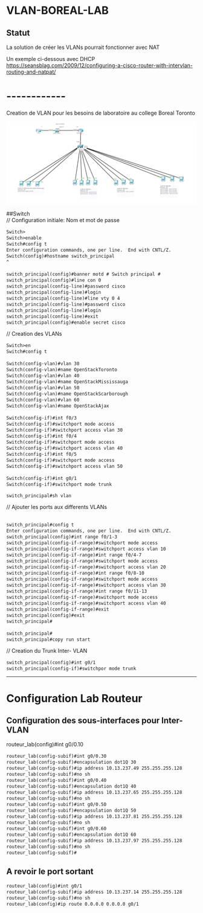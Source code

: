 # VLAN-BOREAL-LAB

## Statut

La solution de créer les VLANs pourrait fonctionner avec NAT

Un exemple ci-dessous avec DHCP  
https://seansblag.com/2009/12/configuring-a-cisco-router-with-intervlan-routing-and-natpat/


# ------------


Creation de VLAN pour les besoins de laboratoire au college Boreal Toronto

![alt tag](https://github.com/CollegeBoreal/VLAN-BOREAL-LAB/blob/master/VLAN-LAB.png)


##Switch  
// Configuration initiale: Nom et mot de passe 
```
Switch>
Switch>enable
Switch#config t
Enter configuration commands, one per line.  End with CNTL/Z.
Switch(config)#hostname switch_principal                                ^

switch_principal(config)#banner motd # Switch principal #
switch_principal(config)#line con 0
switch_principal(config-line)#password cisco
switch_principal(config-line)#login
switch_principal(config-line)#line vty 0 4
switch_principal(config-line)#password cisco
switch_principal(config-line)#login
switch_principal(config-line)#exit
switch_principal(config)#enable secret cisco
```
// Creation des VLANs
```
Switch>en
Switch#config t

Switch(config-vlan)#vlan 30
Switch(config-vlan)#name OpenStackToronto
Switch(config-vlan)#vlan 40
Switch(config-vlan)#name OpenStackMississauga
Switch(config-vlan)#vlan 50
Switch(config-vlan)#name OpenStackScarborough
Switch(config-vlan)#vlan 60
Switch(config-vlan)#name OpenStackAjax

Switch(config-if)#int f0/3
Switch(config-if)#switchport mode access 
Switch(config-if)#switchport access vlan 30
Switch(config-if)#int f0/4
Switch(config-if)#switchport mode access 
Switch(config-if)#switchport access vlan 40
Switch(config-if)#int f0/5
Switch(config-if)#switchport mode access 
Switch(config-if)#switchport access vlan 50

Switch(config-if)#int g0/1
Switch(config-if)#switchport mode trunk 
```

```
switch_principal#sh vlan
```
// Ajouter les ports aux differents VLANs 
```

switch_principal#config t
Enter configuration commands, one per line.  End with CNTL/Z.
switch_principal(config)#int range f0/1-3
switch_principal(config-if-range)#switchport mode access
switch_principal(config-if-range)#switchport access vlan 10
switch_principal(config-if-range)#int range f0/4-7
switch_principal(config-if-range)#switchport mode access
switch_principal(config-if-range)#switchport access vlan 20
switch_principal(config-if-range)#int range f0/8-10
switch_principal(config-if-range)#switchport mode access
switch_principal(config-if-range)#switchport access vlan 30
switch_principal(config-if-range)#int range f0/11-13
switch_principal(config-if-range)#switchport mode access
switch_principal(config-if-range)#switchport access vlan 40
switch_principal(config-if-range)#exit
switch_principal(config)#exit
switch_principal#

switch_principal#
switch_principal#copy run start
```

// Creation du Trunk Inter- VLAN

```
switch_principal(config)#int g0/1
switch_principal(config-if)#switchpor mode trunk
```

-----------------------

# Configuration Lab Routeur 

## Configuration des sous-interfaces pour Inter-VLAN
routeur_lab(config)#int g0/0.10
```
routeur_lab(config-subif)#int g0/0.30
routeur_lab(config-subif)#encapsulation dot1Q 30
routeur_lab(config-subif)#ip address 10.13.237.49 255.255.255.128
routeur_lab(config-subif)#no sh
routeur_lab(config-subif)#int g0/0.40
routeur_lab(config-subif)#encapsulation dot1Q 40
routeur_lab(config-subif)#ip address 10.13.237.65 255.255.255.128
routeur_lab(config-subif)#no sh
routeur_lab(config-subif)#int g0/0.50
routeur_lab(config-subif)#encapsulation dot1Q 50
routeur_lab(config-subif)#ip address 10.13.237.81 255.255.255.128
routeur_lab(config-subif)#no sh
routeur_lab(config-subif)#int g0/0.60
routeur_lab(config-subif)#encapsulation dot1Q 60
routeur_lab(config-subif)#ip address 10.13.237.97 255.255.255.128
routeur_lab(config-subif)#no sh
routeur_lab(config-subif)#
```
## A revoir le port sortant 
```
routeur_lab(config)#int g0/1
routeur_lab(config-subif)#ip address 10.13.237.14 255.255.255.128
routeur_lab(config-subif)#no sh
routeur_lab(config)#ip route 0.0.0.0 0.0.0.0 g0/1
```
